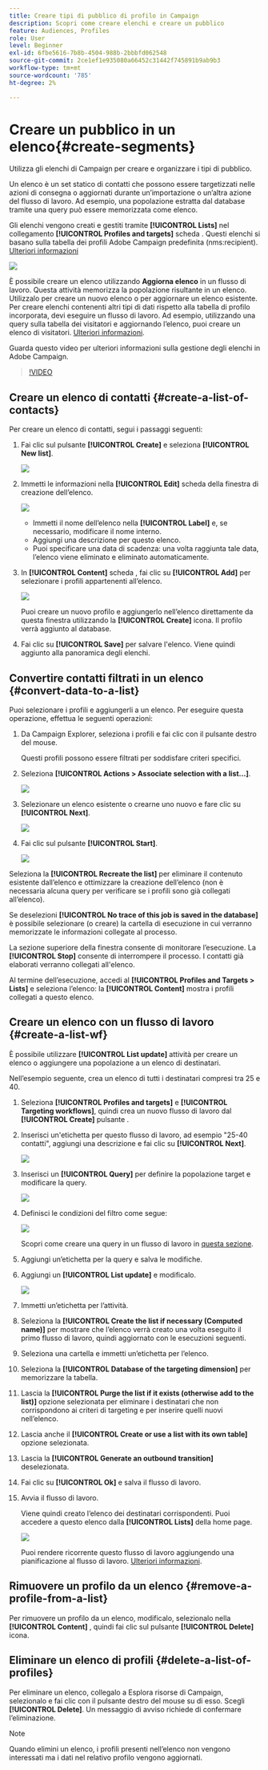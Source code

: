 ```yaml
---
title: Creare tipi di pubblico di profilo in Campaign
description: Scopri come creare elenchi e creare un pubblico
feature: Audiences, Profiles
role: User
level: Beginner
exl-id: 6fbe5616-7b8b-4504-988b-2bbbfd062548
source-git-commit: 2ce1ef1e935080a66452c31442f745891b9ab9b3
workflow-type: tm+mt
source-wordcount: '785'
ht-degree: 2%

---
```


# Creare un pubblico in un elenco{#create-segments}

Utilizza gli elenchi di Campaign per creare e organizzare i tipi di pubblico.

Un elenco è un set statico di contatti che possono essere targetizzati nelle azioni di consegna o aggiornati durante un’importazione o un’altra azione del flusso di lavoro. Ad esempio, una popolazione estratta dal database tramite una query può essere memorizzata come elenco.

Gli elenchi vengono creati e gestiti tramite **[!UICONTROL Lists]** nel collegamento **[!UICONTROL Profiles and targets]** scheda . Questi elenchi si basano sulla tabella dei profili Adobe Campaign predefinita (nms:recipient). [Ulteriori informazioni](../dev/datamodel.md#ootb-profiles.md)

![](assets/list-dashboard.png)

È possibile creare un elenco utilizzando **Aggiorna elenco** in un flusso di lavoro. Questa attività memorizza la popolazione risultante in un elenco. Utilizzalo per creare un nuovo elenco o per aggiornare un elenco esistente. Per creare elenchi contenenti altri tipi di dati rispetto alla tabella di profilo incorporata, devi eseguire un flusso di lavoro. Ad esempio, utilizzando una query sulla tabella dei visitatori e aggiornando l’elenco, puoi creare un elenco di visitatori. [Ulteriori informazioni](#create-a-list-wf).

Guarda questo video per ulteriori informazioni sulla gestione degli elenchi in Adobe Campaign.

>[!VIDEO](https://video.tv.adobe.com/v/334909?quality=12)


## Creare un elenco di contatti {#create-a-list-of-contacts}

Per creare un elenco di contatti, segui i passaggi seguenti:

1. Fai clic sul pulsante **[!UICONTROL Create]** e seleziona **[!UICONTROL New list]**.

   ![](assets/new-list.png)

1. Immetti le informazioni nella **[!UICONTROL Edit]** scheda della finestra di creazione dell’elenco.

   ![](assets/list-details.png)

   * Immetti il nome dell’elenco nella **[!UICONTROL Label]** e, se necessario, modificare il nome interno.
   * Aggiungi una descrizione per questo elenco.
   * Puoi specificare una data di scadenza: una volta raggiunta tale data, l’elenco viene eliminato e eliminato automaticamente.


1. In **[!UICONTROL Content]** scheda , fai clic su **[!UICONTROL Add]** per selezionare i profili appartenenti all’elenco.

   ![](assets/add-profiles-to-a-list.png)

   Puoi creare un nuovo profilo e aggiungerlo nell’elenco direttamente da questa finestra utilizzando la **[!UICONTROL Create]** icona. Il profilo verrà aggiunto al database.

1. Fai clic su **[!UICONTROL Save]** per salvare l&#39;elenco. Viene quindi aggiunto alla panoramica degli elenchi.


## Convertire contatti filtrati in un elenco {#convert-data-to-a-list}

Puoi selezionare i profili e aggiungerli a un elenco. Per eseguire questa operazione, effettua le seguenti operazioni:

1. Da Campaign Explorer, seleziona i profili e fai clic con il pulsante destro del mouse.

   Questi profili possono essere filtrati per soddisfare criteri specifici.

1. Seleziona **[!UICONTROL Actions > Associate selection with a list...]**.

   ![](assets/add-selection-to-a-list.png)

1. Selezionare un elenco esistente o crearne uno nuovo e fare clic su **[!UICONTROL Next]**.

   ![](assets/select-the-list.png)

1. Fai clic sul pulsante **[!UICONTROL Start]**.

   ![](assets/record-a-list.png)

Seleziona la **[!UICONTROL Recreate the list]** per eliminare il contenuto esistente dall’elenco e ottimizzare la creazione dell’elenco (non è necessaria alcuna query per verificare se i profili sono già collegati all’elenco).

Se deselezioni **[!UICONTROL No trace of this job is saved in the database]** è possibile selezionare (o creare) la cartella di esecuzione in cui verranno memorizzate le informazioni collegate al processo.

La sezione superiore della finestra consente di monitorare l’esecuzione. La **[!UICONTROL Stop]** consente di interrompere il processo. I contatti già elaborati verranno collegati all&#39;elenco.

Al termine dell’esecuzione, accedi al **[!UICONTROL Profiles and Targets > Lists]** e seleziona l’elenco: la **[!UICONTROL Content]** mostra i profili collegati a questo elenco.


## Creare un elenco con un flusso di lavoro  {#create-a-list-wf}

È possibile utilizzare **[!UICONTROL List update]** attività per creare un elenco o aggiungere una popolazione a un elenco di destinatari.

Nell’esempio seguente, crea un elenco di tutti i destinatari compresi tra 25 e 40.

1. Seleziona **[!UICONTROL Profiles and targets]** e **[!UICONTROL Targeting workflows]**, quindi crea un nuovo flusso di lavoro dal **[!UICONTROL Create]** pulsante .
1. Inserisci un&#39;etichetta per questo flusso di lavoro, ad esempio &quot;25-40 contatti&quot;, aggiungi una descrizione e fai clic su **[!UICONTROL Next]**.

   ![](assets/targeting-wf-sample.png)

1. Inserisci un **[!UICONTROL Query]** per definire la popolazione target e modificare la query.

   ![](assets/targeting-wf-edit-query.png)

1. Definisci le condizioni del filtro come segue:

   ![](assets/targeting-wf-age-filter.png)

   Scopri come creare una query in un flusso di lavoro in [questa sezione](https://experienceleague.adobe.com/docs/campaign/automation/workflows/wf-activities/targeting-activities/query.html).

1. Aggiungi un’etichetta per la query e salva le modifiche.
1. Aggiungi un **[!UICONTROL List update]** e modificalo.

   ![](assets/list-update-activity.png)

1. Immetti un’etichetta per l’attività.
1. Seleziona la **[!UICONTROL Create the list if necessary (Computed name)]** per mostrare che l’elenco verrà creato una volta eseguito il primo flusso di lavoro, quindi aggiornato con le esecuzioni seguenti.
1. Seleziona una cartella e immetti un’etichetta per l’elenco.
1. Seleziona la **[!UICONTROL Database of the targeting dimension]** per memorizzare la tabella.
1. Lascia la **[!UICONTROL Purge the list if it exists (otherwise add to the list)]** opzione selezionata per eliminare i destinatari che non corrispondono ai criteri di targeting e per inserire quelli nuovi nell’elenco.
1. Lascia anche il **[!UICONTROL Create or use a list with its own table]** opzione selezionata.
1. Lascia la **[!UICONTROL Generate an outbound transition]** deselezionata.
1. Fai clic su **[!UICONTROL Ok]** e salva il flusso di lavoro.
1. Avvia il flusso di lavoro.

   Viene quindi creato l’elenco dei destinatari corrispondenti. Puoi accedere a questo elenco dalla **[!UICONTROL Lists]** della home page.

   ![](assets/access-new-list.png)

   Puoi rendere ricorrente questo flusso di lavoro aggiungendo una pianificazione al flusso di lavoro. [Ulteriori informazioni](https://experienceleague.adobe.com/docs/campaign/automation/workflows/wf-activities/flow-control-activities/scheduler.html).

## Rimuovere un profilo da un elenco {#remove-a-profile-from-a-list}

Per rimuovere un profilo da un elenco, modificalo, selezionalo nella **[!UICONTROL Content]** , quindi fai clic sul pulsante **[!UICONTROL Delete]** icona.

## Eliminare un elenco di profili {#delete-a-list-of-profiles}

Per eliminare un elenco, collegalo a Esplora risorse di Campaign, selezionalo e fai clic con il pulsante destro del mouse su di esso. Scegli **[!UICONTROL Delete]**. Un messaggio di avviso richiede di confermare l’eliminazione.

>[!NOTE]
>
>Quando elimini un elenco, i profili presenti nell’elenco non vengono interessati ma i dati nel relativo profilo vengono aggiornati.
